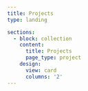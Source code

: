 ```yaml
---
title: Projects
type: landing

sections:
  - block: collection
    content:
      title: Projects
      page_type: project
    design:
      view: card
      columns: '2'
---
```

